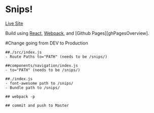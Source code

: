 # Snips!

[Live Site][LiveSite]  

Build using [React][react], [Webpack][webpackProduction], and [Github Pages][ghPagesOverview].


#Change going from DEV to Production

    ##./src/index.js
    - Route Paths to="PATH" (needs to be /snips/)

    ##components/navigation/index.js
    - to="PATH" (needs to be /snips/)

    ##./index.js
    - font-awesome path to /snips/
    - Bundle path to /snips/

    ## webpack -p

    ## commit and push to Master


<!-- manhart -->
[LiveSite]: https://jmanhart.github.io/snips/
[react]: https://github.com/facebook/react
[webpackProduction]: https://webpack.github.io/docs/cli.html#production-shortcut-p
